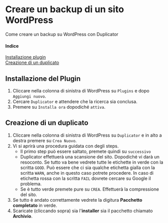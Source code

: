 # Creare un backup di un sito WordPress
Come creare un backup su WordPress con Duplicator

#### Indice
[Installazione plugin](#duplicator)  
[Creazione di un duplicato](#procedura)

<a name="duplicator"></a>
## Installazione del Plugin
1. Cliccare nella colonna di sinistra di WordPress su `Plugins` e dopo `Aggiungi nuovo`.
2. Cercare `Duplicator` e attendere che la ricerca sia conclusa.
3. Premere su `Installa ora` dopodiché `attiva`.

<a name="procedura"></a>
## Creazione di un duplicato
1. Cliccare nella colonna di sinistra di WordPress su `Duplicator` e in alto a destra premere su `Crea Nuovo`.
2. Vi si aprirà una procedura guidata con degli steps.
      * Il primo step può essere saltato, premete quindi su `successivo`
      * Duplicator effettuerà una scansione del sito. Dopodiché vi darà un resoconto. Se tutto va bene vedrete tutte le etichette in verde con la scritta `GOOD`. Può essere che ci sia qualche etichetta gialla con la scritta `WARN`, anche in questo caso potrete procedere. In caso di etichetta rossa con la scritta `FAIL` dovrete cercare su Google il problema.
      * Se è tutto verde premete pure su `CREA`. Effettuerà la compressione del sito. 
3. Se tutto è andato correttamente vedrete la digitura **Pacchetto completato** in verde.
4. Scaricate (cliccando sopra) sia l'**installer** sia il pacchetto chiamato **Archivio**.

